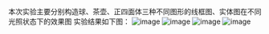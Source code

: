 本次实验主要分别构造球、茶壶、正四面体三种不同图形的线框图、实体图在不同光照状态下的效果图
实验结果如下图：
![image](https://user-images.githubusercontent.com/102286754/174811499-4168eb32-2c48-440d-874d-682e2605cb49.png)
![image](https://user-images.githubusercontent.com/102286754/174811533-268d7e21-ab9d-4a3e-831f-24c694394d95.png)
![image](https://user-images.githubusercontent.com/102286754/174811561-6e7bc58f-011e-458f-b829-981a10c91830.png)
![image](https://user-images.githubusercontent.com/102286754/174811577-50069c26-6f34-4b18-aefe-c87c49a8f9e7.png)
